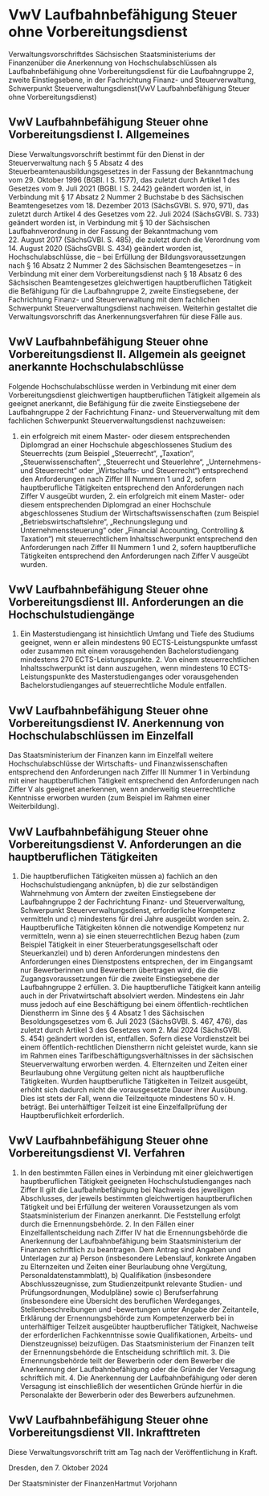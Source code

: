# VwV Laufbahnbefähigung Steuer ohne Vorbereitungsdienst

Verwaltungsvorschriftdes Sächsischen Staatsministeriums der Finanzenüber die Anerkennung von Hochschulabschlüssen als Laufbahnbefähigung ohne Vorbereitungsdienst für die Laufbahngruppe 2, zweite Einstiegsebene, in der Fachrichtung Finanz- und Steuerverwaltung, Schwerpunkt Steuerverwaltungsdienst(VwV Laufbahnbefähigung Steuer ohne Vorbereitungsdienst)

## VwV Laufbahnbefähigung Steuer ohne Vorbereitungsdienst I. Allgemeines

Diese Verwaltungsvorschrift bestimmt für den Dienst in der Steuerverwaltung nach § 5 Absatz 4 des Steuerbeamtenausbildungsgesetzes in der Fassung der Bekanntmachung vom 29. Oktober 1996 (BGBl. I S. 1577), das zuletzt durch Artikel 1 des Gesetzes vom 9. Juli 2021 (BGBl. I S. 2442) geändert worden ist, in Verbindung mit § 17 Absatz 2 Nummer 2 Buchstabe b des Sächsischen Beamtengesetzes vom 18. Dezember 2013 (SächsGVBl. S. 970, 971), das zuletzt durch Artikel 4 des Gesetzes vom 22. Juli 2024 (SächsGVBl. S. 733) geändert worden ist, in Verbindung mit § 10 der Sächsischen Laufbahnverordnung in der Fassung der Bekanntmachung vom 22. August 2017 (SächsGVBl. S. 485), die zuletzt durch die Verordnung vom 14. August 2020 (SächsGVBl. S. 434) geändert worden ist, Hochschulabschlüsse, die – bei Erfüllung der Bildungsvoraussetzungen nach § 16 Absatz 2 Nummer 2 des Sächsischen Beamtengesetzes – in Verbindung mit einer dem Vorbereitungsdienst nach § 18 Absatz 6 des Sächsischen Beamtengesetzes gleichwertigen hauptberuflichen Tätigkeit die Befähigung für die Laufbahngruppe 2, zweite Einstiegsebene, der Fachrichtung Finanz- und Steuerverwaltung mit dem fachlichen Schwerpunkt Steuerverwaltungsdienst nachweisen. Weiterhin gestaltet die Verwaltungsvorschrift das Anerkennungsverfahren für diese Fälle aus.


## VwV Laufbahnbefähigung Steuer ohne Vorbereitungsdienst II. Allgemein als geeignet anerkannte Hochschulabschlüsse

Folgende Hochschulabschlüsse werden in Verbindung mit einer dem Vorbereitungsdienst gleichwertigen hauptberuflichen Tätigkeit allgemein als geeignet anerkannt, die Befähigung für die zweite Einstiegsebene der Laufbahngruppe 2 der Fachrichtung Finanz- und Steuerverwaltung mit dem fachlichen Schwerpunkt Steuerverwaltungsdienst nachzuweisen:

1. ein erfolgreich mit einem Master- oder diesem entsprechenden Diplomgrad an einer Hochschule abgeschlossenes Studium des Steuerrechts (zum Beispiel „Steuerrecht“, „Taxation“, „Steuerwissenschaften“, „Steuerrecht und Steuerlehre“, „Unternehmens- und Steuerrecht“ oder „Wirtschafts- und Steuerrecht“) entsprechend den Anforderungen nach Ziffer III Nummern 1 und 2, sofern hauptberufliche Tätigkeiten entsprechend den Anforderungen nach Ziffer V ausgeübt wurden, 2. ein erfolgreich mit einem Master- oder diesem entsprechenden Diplomgrad an einer Hochschule abgeschlossenes Studium der Wirtschaftswissenschaften (zum Beispiel „Betriebswirtschaftslehre“, „Rechnungslegung und Unternehmenssteuerung“ oder „Financial Accounting, Controlling & Taxation“) mit steuerrechtlichem Inhaltsschwerpunkt entsprechend den Anforderungen nach Ziffer III Nummern 1 und 2, sofern hauptberufliche Tätigkeiten entsprechend den Anforderungen nach Ziffer V ausgeübt wurden. 
## VwV Laufbahnbefähigung Steuer ohne Vorbereitungsdienst III. Anforderungen an die Hochschulstudiengänge

1. Ein Masterstudiengang ist hinsichtlich Umfang und Tiefe des Studiums geeignet, wenn er allein mindestens 90 ECTS-Leistungspunkte umfasst oder zusammen mit einem vorausgehenden Bachelorstudiengang mindestens 270 ECTS-Leistungspunkte. 2. Von einem steuerrechtlichen Inhaltsschwerpunkt ist dann auszugehen, wenn mindestens 10 ECTS-Leistungspunkte des Masterstudienganges oder vorausgehenden Bachelorstudienganges auf steuerrechtliche Module entfallen. 
## VwV Laufbahnbefähigung Steuer ohne Vorbereitungsdienst IV. Anerkennung von Hochschulabschlüssen im Einzelfall

Das Staatsministerium der Finanzen kann im Einzelfall weitere Hochschulabschlüsse der Wirtschafts- und Finanzwissenschaften entsprechend den Anforderungen nach Ziffer III Nummer 1 in Verbindung mit einer hauptberuflichen Tätigkeit entsprechend den Anforderungen nach Ziffer V als geeignet anerkennen, wenn anderweitig steuerrechtliche Kenntnisse erworben wurden (zum Beispiel im Rahmen einer Weiterbildung).


## VwV Laufbahnbefähigung Steuer ohne Vorbereitungsdienst V. Anforderungen an die hauptberuflichen Tätigkeiten

1. Die hauptberuflichen Tätigkeiten müssen a) fachlich an den Hochschulstudiengang anknüpfen, b) die zur selbständigen Wahrnehmung von Ämtern der zweiten Einstiegsebene der Laufbahngruppe 2 der Fachrichtung Finanz- und Steuerverwaltung, Schwerpunkt Steuerverwaltungsdienst, erforderliche Kompetenz vermitteln und c) mindestens für drei Jahre ausgeübt worden sein. 2. Hauptberufliche Tätigkeiten können die notwendige Kompetenz nur vermitteln, wenn a) sie einen steuerrechtlichen Bezug haben (zum Beispiel Tätigkeit in einer Steuerberatungsgesellschaft oder Steuerkanzlei) und b) deren Anforderungen mindestens den Anforderungen eines Dienstpostens entsprechen, der im Eingangsamt nur Bewerberinnen und Bewerbern übertragen wird, die die Zugangsvoraussetzungen für die zweite Einstiegsebene der Laufbahngruppe 2 erfüllen. 3. Die hauptberufliche Tätigkeit kann anteilig auch in der Privatwirtschaft absolviert werden. Mindestens ein Jahr muss jedoch auf eine Beschäftigung bei einem öffentlich-rechtlichen Dienstherrn im Sinne des § 4 Absatz 1 des Sächsischen Besoldungsgesetzes vom 6. Juli 2023 (SächsGVBl. S. 467, 476), das zuletzt durch Artikel 3 des Gesetzes vom 2. Mai 2024 (SächsGVBl. S. 454) geändert worden ist, entfallen. Sofern diese Vordienstzeit bei einem öffentlich-rechtlichen Dienstherrn nicht geleistet wurde, kann sie im Rahmen eines Tarifbeschäftigungsverhältnisses in der sächsischen Steuerverwaltung erworben werden. 4. Elternzeiten und Zeiten einer Beurlaubung ohne Vergütung gelten nicht als hauptberufliche Tätigkeiten. Wurden hauptberufliche Tätigkeiten in Teilzeit ausgeübt, erhöht sich dadurch nicht die vorausgesetzte Dauer ihrer Ausübung. Dies ist stets der Fall, wenn die Teilzeitquote mindestens 50 v. H. beträgt. Bei unterhälftiger Teilzeit ist eine Einzelfallprüfung der Hauptberuflichkeit erforderlich. 
## VwV Laufbahnbefähigung Steuer ohne Vorbereitungsdienst VI. Verfahren

1. In den bestimmten Fällen eines in Verbindung mit einer gleichwertigen hauptberuflichen Tätigkeit geeigneten Hochschulstudienganges nach Ziffer II gilt die Laufbahnbefähigung bei Nachweis des jeweiligen Abschlusses, der jeweils bestimmten gleichwertigen hauptberuflichen Tätigkeit und bei Erfüllung der weiteren Voraussetzungen als vom Staatsministerium der Finanzen anerkannt. Die Feststellung erfolgt durch die Ernennungsbehörde. 2. In den Fällen einer Einzelfallentscheidung nach Ziffer IV hat die Ernennungsbehörde die Anerkennung der Laufbahnbefähigung beim Staatsministerium der Finanzen schriftlich zu beantragen. Dem Antrag sind Angaben und Unterlagen zur a) Person (insbesondere Lebenslauf, konkrete Angaben zu Elternzeiten und Zeiten einer Beurlaubung ohne Vergütung, Personaldatenstammblatt), b) Qualifikation (insbesondere Abschlusszeugnisse, zum Studienzeitpunkt relevante Studien- und Prüfungsordnungen, Modulpläne) sowie c) Berufserfahrung (insbesondere eine Übersicht des beruflichen Werdeganges, Stellenbeschreibungen und -bewertungen unter Angabe der Zeitanteile, Erklärung der Ernennungsbehörde zum Kompetenzerwerb bei in unterhälftiger Teilzeit ausgeübter hauptberuflicher Tätigkeit, Nachweise der erforderlichen Fachkenntnisse sowie Qualifikationen, Arbeits- und Dienstzeugnisse) beizufügen. Das Staatsministerium der Finanzen teilt der Ernennungsbehörde die Entscheidung schriftlich mit. 3. Die Ernennungsbehörde teilt der Bewerberin oder dem Bewerber die Anerkennung der Laufbahnbefähigung oder die Gründe der Versagung schriftlich mit. 4. Die Anerkennung der Laufbahnbefähigung oder deren Versagung ist einschließlich der wesentlichen Gründe hierfür in die Personalakte der Bewerberin oder des Bewerbers aufzunehmen. 
## VwV Laufbahnbefähigung Steuer ohne Vorbereitungsdienst VII. Inkrafttreten

Diese Verwaltungsvorschrift tritt am Tag nach der Veröffentlichung in Kraft.

Dresden, den 7. Oktober 2024

Der Staatsminister der FinanzenHartmut Vorjohann


